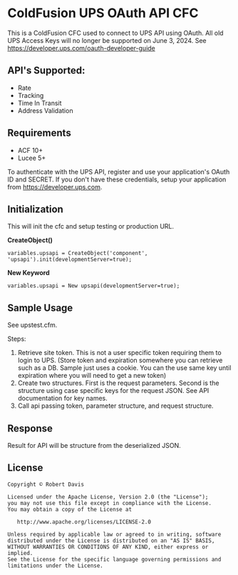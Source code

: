 # ColdFusion UPS OAuth API CFC

This is a ColdFusion CFC used to connect to UPS API using OAuth.
All old UPS Access Keys will no longer be supported on June 3, 2024. See https://developer.ups.com/oauth-developer-guide

## API's Supported:
 * Rate
 * Tracking
 * Time In Transit
 * Address Validation
 

## Requirements
* ACF 10+
* Lucee 5+

To authenticate with the UPS API, register and use your application's OAuth ID and SECRET. If you don't have these credentials, setup your application from https://developer.ups.com.

## Initialization

This will init the cfc and setup testing or production URL.

**CreateObject()**

	variables.upsapi = CreateObject('component', 'upsapi').init(developmentServer=true);

**New Keyword**

	variables.upsapi = New upsapi(developmentServer=true);

## Sample Usage

See upstest.cfm.

Steps:
1. Retrieve site token. This is not a user specific token requiring them to login to UPS.
(Store token and expiration somewhere you can retrieve such as a DB. Sample just uses a cookie. You can the use same key until expiration where you will need to get a new token)
2. Create two structures. First is the request parameters. Second is the structure using case specific keys for the request JSON. See API documentation for key names.
3. Call api passing token, parameter structure, and request structure.

## Response

Result for API will be structure from the deserialized JSON.

## License

    Copyright © Robert Davis

    Licensed under the Apache License, Version 2.0 (the "License");
    you may not use this file except in compliance with the License.
    You may obtain a copy of the License at

       http://www.apache.org/licenses/LICENSE-2.0

    Unless required by applicable law or agreed to in writing, software
    distributed under the License is distributed on an "AS IS" BASIS,
    WITHOUT WARRANTIES OR CONDITIONS OF ANY KIND, either express or implied.
    See the License for the specific language governing permissions and
    limitations under the License.
